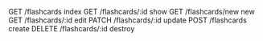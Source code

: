 GET  /flashcards        index
GET /flashcards/:id     show
GET /flashcards/new     new
GET /flashcards/:id     edit
PATCH /flashcards/:id   update
POST /flashcards        create
DELETE /flashcards/:id  destroy
